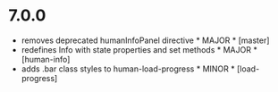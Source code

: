 7.0.0
=====

- removes deprecated humanInfoPanel directive * MAJOR * [master]
- redefines Info with state properties and set methods * MAJOR * [human-info]
- adds .bar class styles to human-load-progress * MINOR * [load-progress]